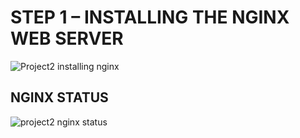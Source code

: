 # STEP 1 – INSTALLING THE NGINX WEB SERVER

![Project2 installing nginx](https://github.com/SegunOrisalade/Darey.io-pbl/assets/135872037/f0c5bb4b-2729-42dc-9ce2-35f28c00a89e)

## NGINX STATUS

![project2 nginx status](https://github.com/SegunOrisalade/Darey.io-pbl/assets/135872037/bea586cf-b528-486b-986e-80100a64c8eb)

